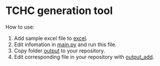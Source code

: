 # TCHC generation tool
How to use:
 1. Add sample excel file to [excel](./excel).
 2. Edit infomation in [main.py](./main.py) and run this file.
 3. Copy folder [output](./output) to your repository.
 4. Edit corresponding file in your repository with [output_add](./output_add).